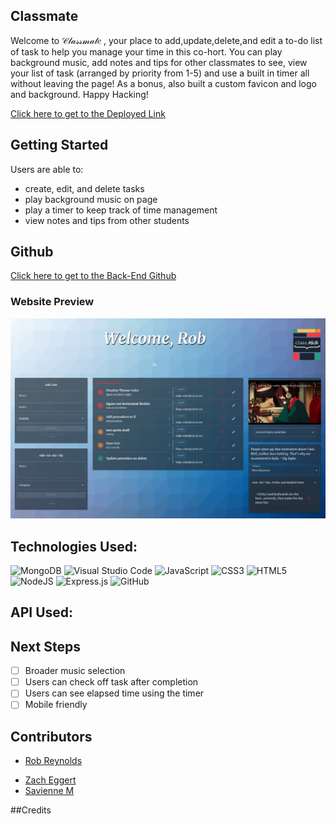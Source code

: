 ## Classmate

Welcome to 𝒞𝓁𝒶𝓈𝓈𝓂𝒶𝓉𝑒 , your place to add,update,delete,and edit a to-do list of task to help you manage your time in this co-hort. You can play background music, add notes and tips for other classmates to see,  view your list of task (arranged by priority from 1-5) and use a built in timer all without leaving the page! As a bonus, also built a custom favicon and logo and background. Happy Hacking!

[Click here to get to the Deployed Link](https://classmate-hackathon.netlify.app/)

## Getting Started  

Users are able to:
- create, edit, and delete tasks
- play background music on page 
- play a timer to keep track of time management
- view notes and tips from other students

## Github

[Click here to get to the Back-End Github](https://github.com/egger0a6/classmate-api)

### Website Preview
![Landing Page](./public/hackathonscreenshot.png)

## Technologies Used:
  ![MongoDB](https://img.shields.io/badge/MongoDB-%234ea94b.svg?style=for-the-badge&logo=mongodb&logoColor=white)
  ![Visual Studio Code](https://img.shields.io/badge/Visual%20Studio%20Code-0078d7.svg?style=for-the-badge&logo=visual-studio-code&logoColor=white)
  ![JavaScript](https://img.shields.io/badge/javascript-%23323330.svg?style=for-the-badge&logo=javascript&logoColor=%23F7DF1E)
  ![CSS3](https://img.shields.io/badge/css3-%231572B6.svg?style=for-the-badge&logo=css3&logoColor=white)
  ![HTML5](https://img.shields.io/badge/html5-%23E34F26.svg?style=for-the-badge&logo=html5&logoColor=white)
  ![NodeJS](https://img.shields.io/badge/node.js-6DA55F?style=for-the-badge&logo=node.js&logoColor=white)
  ![Express.js](https://img.shields.io/badge/express.js-%23404d59.svg?style=for-the-badge&logo=express&logoColor=%2361DAFB)
  ![GitHub](https://img.shields.io/badge/github-%23121011.svg?style=for-the-badge&logo=github&logoColor=white)

## API Used:

## Next Steps
- [ ] Broader music selection
- [ ] Users can check off task after completion
- [ ] Users can see elapsed time using the timer
- [ ] Mobile friendly
## Contributors 
<!-- ![Rob Reynolds](./public/rob.png) -->
- [Rob Reynolds](https://github.com/razorhollow)
<!-- ![Zach Eggert](./public/zach.png) -->
- [Zach Eggert](https://github.com/egger0a6)
- [Savienne M](https://github.com/Savienne)

##Credits

[](https://thewebdev.info/2021/01/31/create-a-pomodoro-timer-with-react-and-javascript/)